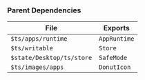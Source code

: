 ### Parent Dependencies

| File | Exports |
| ---- | ------- |
| `$ts/apps/runtime` | `AppRuntime` |
| `$ts/writable` | `Store` |
| `$state/Desktop/ts/store` | `SafeMode` |
| `$ts/images/apps` | `DonutIcon` |
